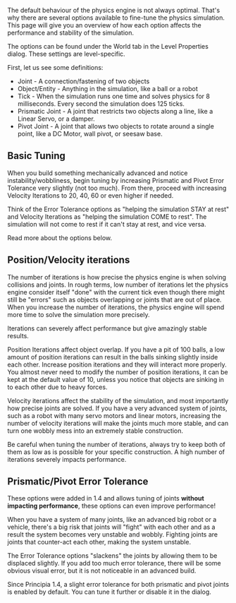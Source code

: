 The default behaviour of the physics engine is not always optimal. That's why there are several options available to fine-tune the physics simulation. This page will give you an overview of how each option affects the performance and stability of the simulation.

The options can be found under the World tab in the Level Properties dialog. These settings are level-specific.

First, let us see some definitions:
* Joint - A connection/fastening of two objects
* Object/Entity - Anything in the simulation, like a ball or a robot
* Tick - When the simulation runs one time and solves physics for 8 milliseconds. Every second the simulation does 125 ticks.
* Prismatic Joint - A joint that restricts two objects along a line, like a Linear Servo, or a damper.
* Pivot Joint - A joint that allows two objects to rotate around a single point, like a DC Motor, wall pivot, or seesaw base.

## Basic Tuning
When you build something mechanically advanced and notice instability/wobbliness, begin tuning by increasing Prismatic and Pivot Error Tolerance very slightly (not too much). From there, proceed with increasing Velocity Iterations to 20, 40, 60 or even higher if needed.

Think of the Error Tolerance options as "helping the simulation STAY at rest" and Velocity Iterations as "helping the simulation COME to rest". The simulation will not come to rest if it can't stay at rest, and vice versa.

Read more about the options below.

## Position/Velocity iterations
The number of iterations is how precise the physics engine is when solving collisions and joints. In rough terms, low number of iterations let the physics engine consider itself "done" with the current tick even though there might still be "errors" such as objects overlapping or joints that are out of place. When you increase the number of iterations, the physics engine will spend more time to solve the simulation more precisely.

Iterations can severely affect performance but give amazingly stable results.

Position Iterations affect object overlap. If you have a pit of 100 balls, a low amount of position iterations can result in the balls sinking slightly inside each other. Increase position iterations and they will interact more properly. You almost never need to modify the number of position iterations, it can be kept at the default value of 10, unless you notice that objects are sinking in to each other due to heavy forces.

Velocity iterations affect the stability of the simulation, and most importantly how precise joints are solved. If you have a very advanced system of joints, such as a robot with many servo motors and linear motors, increasing the number of velocity iterations will make the joints much more stable, and can turn one wobbly mess into an extremely stable construction.

Be careful when tuning the number of iterations, always try to keep both of them as low as is possible for your specific construction. A high number of iterations severely impacts performance.

## Prismatic/Pivot Error Tolerance
These options were added in 1.4 and allows tuning of joints **without impacting performance**, these options can even improve performance!

When you have a system of many joints, like an advanced big robot or a vehicle, there's a big risk that joints will "fight" with each other and as a result the system becomes very unstable and wobbly. Fighting joints are joints that counter-act each other, making the system unstable.

The Error Tolerance options "slackens" the joints by allowing them to be displaced slightly. If you add too much error tolerance, there will be some obvious visual error, but it is not noticeable in an advanced build.

Since Principia 1.4, a slight error tolerance for both prismatic and pivot joints is enabled by default. You can tune it further or disable it in the dialog.